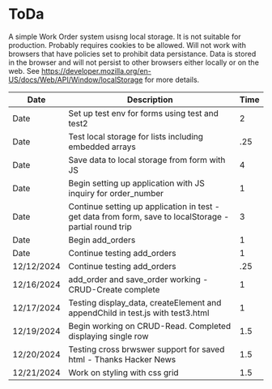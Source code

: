 # ToDa
A simple Work Order system usisng local storage. It is not suitable for production. Probably requires cookies to be allowed. Will not work with browsers that have policies set to prohibit data persistance. Data is stored in the browser and will not persist to other browsers either locally or on the web. See https://developer.mozilla.org/en-US/docs/Web/API/Window/localStorage for more details.

| Date |     Description          |  Time     |
| ---- | ------------------------ | --------- |
| Date | Set up test env for  forms using test and test2  |     2     |
| Date | Test local storage for lists including embedded arrays |  .25 |
| Date | Save data to local storage from form with JS |  4 |
| Date | Begin setting up application with JS inquiry for order_number  | 1 |
| Date | Continue setting up application in test - get data from form, save to localStorage - partial round trip  | 3 |
| Date | Begin add_orders | 1 |
| Date | Continue testing add_orders | 1 |
| 12/12/2024 | Continue testing add_orders | .25 |
| 12/16/2024 | add_order and save_order working - CRUD-Create complete| 1 |
| 12/17/2024 | Testing display_data, createElement and appendChild  in test.js with test3.html| 1 |
| 12/19/2024 | Begin working on CRUD-Read. Completed displaying single row | 1.5 |
| 12/20/2024 | Testing cross brwswer support for saved html - Thanks Hacker News | 1.5 |
| 12/21/2024 | Work on styling with css grid | 1.5 |



